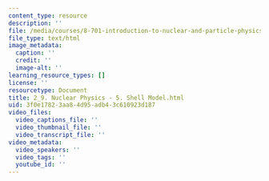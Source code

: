```yaml
---
content_type: resource
description: ''
file: /media/courses/8-701-introduction-to-nuclear-and-particle-physics-fall-2020/2_9-nuclear-physics-5-shell-model.html
file_type: text/html
image_metadata:
  caption: ''
  credit: ''
  image-alt: ''
learning_resource_types: []
license: ''
resourcetype: Document
title: 2_9. Nuclear Physics - 5. Shell Model.html
uid: 3f0e1782-3aa8-4d95-adb4-3c610923d187
video_files:
  video_captions_file: ''
  video_thumbnail_file: ''
  video_transcript_file: ''
video_metadata:
  video_speakers: ''
  video_tags: ''
  youtube_id: ''
---
```

